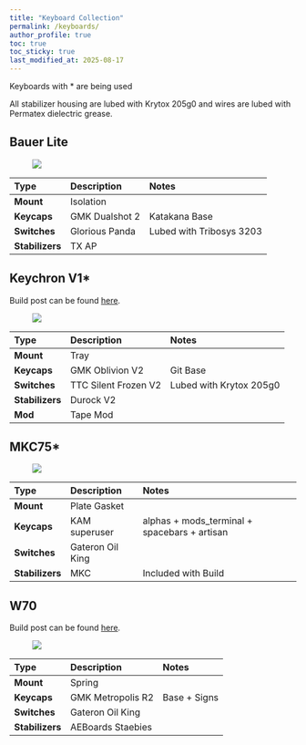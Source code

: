 ```yaml
---
title: "Keyboard Collection"
permalink: /keyboards/
author_profile: true
toc: true
toc_sticky: true
last_modified_at: 2025-08-17
---
```


Keyboards with * are being used 

All stabilizer housing are lubed with Krytox 205g0 and wires are lubed with Permatex dielectric grease. 


## Bauer Lite

<figure class="align-center" style="width: 500px">
  <img src="https://u.cubeupload.com/lilwon/bauerliteadj.jpg">
</figure>


Type|Description|Notes
:----|:----|:----
**Mount** | Isolation 
**Keycaps** | GMK Dualshot 2 | Katakana Base 
**Switches** | Glorious Panda | Lubed with Tribosys 3203 
**Stabilizers** | TX AP  


## Keychron V1*
Build post can be found [here](https://lillianwon.com/posts/First-Mechanical-Keyboard-Build/).

<figure class="align-center" style="width: 500px">
  <img src="https://u.cubeupload.com/lilwon/keychronv1adj.jpg">
</figure>


Type|Description|Notes
:----|:----|:----
**Mount** | Tray 
**Keycaps** | GMK Oblivion V2 | Git Base 
**Switches** | TTC Silent Frozen V2 | Lubed with Krytox 205g0
**Stabilizers** | Durock V2
**Mod** | Tape Mod


## MKC75* 

<figure class="align-center" style="width: 500px">
  <img src="https://u.cubeupload.com/lilwon/mkc75adj.jpg">
</figure>

Type|Description|Notes
:----|:----|:----
**Mount** | Plate Gasket 
**Keycaps** | KAM superuser | alphas + mods_terminal + spacebars + artisan 
**Switches** | Gateron Oil King
**Stabilizers** | MKC | Included with Build 

## W70
Build post can be found [here](https://lillianwon.com/posts/W70-Build/).


<figure class="align-center" style="width: 500px">
  <img src="https://u.cubeupload.com/lilwon/w70.jpg">
</figure>

Type|Description|Notes
:----|:----|:----
**Mount** | Spring 
**Keycaps** | GMK Metropolis R2 | Base + Signs
**Switches** | Gateron Oil King
**Stabilizers** | AEBoards Staebies
